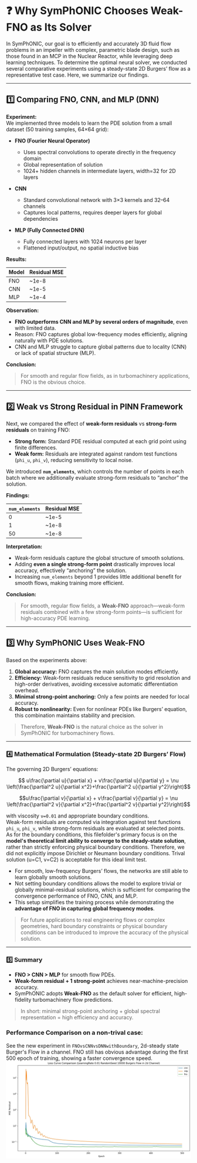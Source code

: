 # ❓ Why SymPhONIC Chooses Weak-FNO as Its Solver

In SymPhONIC, our goal is to efficiently and accurately 3D fluid flow problems in an impeller with complex, parametric blade design, such as those found in an MCP in the Nuclear Reactor, while leveraging deep learning techniques. To determine the optimal neural solver, we conducted several comparative experiments using a steady-state 2D Burgers’ flow as a representative test case. Here, we summarize our findings.

---

## 1️⃣ Comparing FNO, CNN, and MLP (DNN)

**Experiment:**  
We implemented three models to learn the PDE solution from a small dataset (50 training samples, 64×64 grid):

- **FNO (Fourier Neural Operator)**
  - Uses spectral convolutions to operate directly in the frequency domain
  - Global representation of solution
  - 1024+ hidden channels in intermediate layers, width=32 for 2D layers

- **CNN**
  - Standard convolutional network with 3×3 kernels and 32–64 channels
  - Captures local patterns, requires deeper layers for global dependencies

- **MLP (Fully Connected DNN)**
  - Fully connected layers with 1024 neurons per layer
  - Flattened input/output, no spatial inductive bias

**Results:**  

| Model |  Residual MSE |
|-------|-----------------------------|
| FNO   | ~1e-8                        |
| CNN   | ~1e-5                         |
| MLP   | ~1e-4                         |

**Observation:**  
- **FNO outperforms CNN and MLP by several orders of magnitude**, even with limited data.  
- Reason: FNO captures global low-frequency modes efficiently, aligning naturally with PDE solutions.  
- CNN and MLP struggle to capture global patterns due to locality (CNN) or lack of spatial structure (MLP).  

**Conclusion:**  
> For smooth and regular flow fields, as in turbomachinery applications, FNO is the obvious choice.

---

## 2️⃣ Weak vs Strong Residual in PINN Framework

Next, we compared the effect of **weak-form residuals** vs **strong-form residuals** on training FNO:

- **Strong form:** Standard PDE residual computed at each grid point using finite differences.  
- **Weak form:** Residuals are integrated against random test functions (`phi_u`, `phi_v`), reducing sensitivity to local noise.  

We introduced **`num_elements`**, which controls the number of points in each batch where we additionally evaluate strong-form residuals to “anchor” the solution.  

**Findings:**

| `num_elements` | Residual MSE |
|----------------|--------------------|
| 0              | ~1e-5               |
| 1              | ~1e-8               |
| 50             | ~1e-8               |

**Interpretation:**

- Weak-form residuals capture the global structure of smooth solutions.  
- Adding **even a single strong-form point** drastically improves local accuracy, effectively “anchoring” the solution.  
- Increasing `num_elements` beyond 1 provides little additional benefit for smooth flows, making training more efficient.  

**Conclusion:**  
> For smooth, regular flow fields, a **Weak-FNO** approach—weak-form residuals combined with a few strong-form points—is sufficient for high-accuracy PDE learning.

---

## 3️⃣ Why SymPhONIC Uses Weak-FNO

Based on the experiments above:

1. **Global accuracy:** FNO captures the main solution modes efficiently.  
2. **Efficiency:** Weak-form residuals reduce sensitivity to grid resolution and high-order derivatives, avoiding excessive automatic differentiation overhead.  
3. **Minimal strong-point anchoring:** Only a few points are needed for local accuracy.  
4. **Robust to nonlinearity:** Even for nonlinear PDEs like Burgers’ equation, this combination maintains stability and precision.  

> Therefore, **Weak-FNO** is the natural choice as the solver in SymPhONIC for turbomachinery flows.

---

### 4️⃣ Mathematical Formulation (Steady-state 2D Burgers’ Flow)

The governing 2D Burgers’ equations:

```math
 u\frac{\partial u}{\partial x} + v\frac{\partial u}{\partial y} = \nu \left(\frac{\partial^2 u}{\partial x^2}+\frac{\partial^2 u}{\partial y^2}\right)
```
```math
u\frac{\partial v}{\partial x} + v\frac{\partial v}{\partial y} = \nu \left(\frac{\partial^2 v}{\partial x^2}+\frac{\partial^2 v}{\partial y^2}\right)
```

with viscosity `ν=0.01` and appropriate boundary conditions.  
Weak-form residuals are computed via integration against test functions `phi_u`, `phi_v`, while strong-form residuals are evaluated at selected points.
As for the boundary conditions, this filefolder's primary focus is on the **model's theoretical limit ability to converge to the steady-state solution**, rather than strictly enforcing physical boundary conditions. Therefore, we did not explicitly impose Dirichlet or Neumann boundary conditions. Trival solution (u=C1, v=C2) is acceptable for this ideal limit test.

- For smooth, low-frequency Burgers’ flows, the networks are still able to learn globally smooth solutions.  
- Not setting boundary conditions allows the model to explore trivial or globally minimal-residual solutions, which is sufficient for comparing the convergence performance of FNO, CNN, and MLP.  
- This setup simplifies the training process while demonstrating the **advantage of FNO in capturing global frequency modes**.  

> For future applications to real engineering flows or complex geometries, hard boundary constraints or physical boundary conditions can be introduced to improve the accuracy of the physical solution.


---

### 5️⃣ Summary

- **FNO > CNN > MLP** for smooth flow PDEs.  
- **Weak-form residual + 1 strong-point** achieves near-machine-precision accuracy.  
- SymPhONIC adopts **Weak-FNO** as the default solver for efficient, high-fidelity turbomachinery flow predictions.  

> In short: minimal strong-point anchoring + global spectral representation = high efficiency and accuracy.

### Performance Comparison on a non-trival case:
See the new experiment in `FNOvsCNNvsDNNwithBoundary`, 2d-steady state Burger's Flow in a channel. FNO still has obvious advantage during the first 500 epoch of training, showing a faster convergence speed.
![non-trival](boundary.png)
